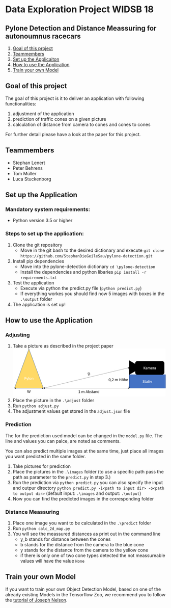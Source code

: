 # Data Exploration Project WIDSB 18
## Pylone Detection and Distance Meassuring for autonoumnus racecars

1. [Goal of this project](goal)
2. [Teammembers](Teammembers)
3. [Set up the Applicaiton](Installation)
4. [How to use the Application](use)
5. [Train your own Model](Train)


<a name="goal"></a>
## Goal of this project

The goal of this project is it to deliver an application with following functionalities:

1. adjustment of the application
2. prediction of traffic cones on a given picture
3. calculation of distance from camera to cones and cones to cones

For further detail please have a look at the paper for this project.

<a name="Teammembers"></a>
## Teammembers

- Stephan Lenert
- Peter Behrens 
- Tom Müller
- Luca Stuckenborg

<a name="Installation"></a>
## Set up the Application

### Mandatory system requirements:
- Python version 3.5 or higher

### Steps to set up the application:
1. Clone the git repository
    - Move in the git bash to the desired dictionary and execute `git clone https://github.com/StephanDieGeileSau/pylone-detection.git`
2. Install pip dependencies
    - Move into the pylone-detection dictionary `cd \pylone-detection`
    - Install the dependencies and python libaries `pip install -r requirements.txt`
3. Test the application
    - Execute via python the predict.py file (`python predict.py`)
    - If everything workes you should find now 5 images with boxes in the `.\output` folder
4. The application is set up!

<a name="use"></a>
## How to use the Application

### Adjusting
1. Take a picture as described in the project paper
![Adjustment picture](assets/Aufbau_Justierung.png)
2. Place the picture in the `.\adjust` folder
3. Run `python adjust.py`
4. The adjustment values get stored in the `adjust.json` file

### Prediction
The for the prediction used model can be changed in the `model.py` file. The line and values you can palce, are noted as comments. 

You can also predict multiple images at the same time, just place all images you want predicted in the same folder.

1. Take pictures for prediction 
2. Place the pictures in the `.\images` folder (to use a specific path pass the path as parameter to the `predict.py` in step 3.)
3. Run the prediction via `python predict.py` you can also specify the input and outpur directory `python predict.py -i<path to input dir> -o<path to output dir>` (default input: `.\images` and output: `.\output`)
4. Now you can find the predicted images in the corresponding folder

### Distance Meassuring

1. Place one image you want to be calculated in the `.\predict` folder
2. Run `python calc_2d_map.py`
3. You will see the meassured distances as print out in the command line
    - y_b stands for distance between the cones
    - b stands for the distance from the camera to the blue cone
    - y stands for the distance from the camera to the yellow cone
    - if there is only one of two cone types detected the not meassureable values will have the value `None`

<a name="Train"></a>
## Train your own Model

If you want to train your own Object Detection Model, based on one of the already existing Models in the Tensorflow Zoo, we recommend you to follow the [tutorial of Joseph Nelson](https://towardsdatascience.com/training-a-tensorflow-faster-r-cnn-object-detection-model-on-your-own-dataset-b3b175708d6d).
